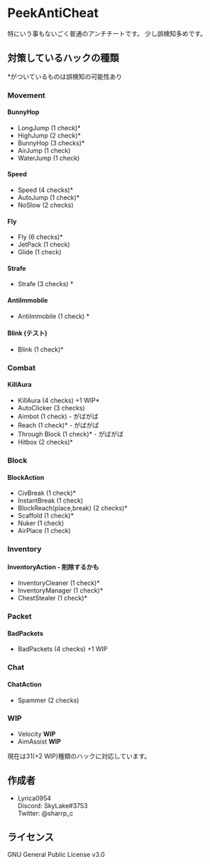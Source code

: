 # PeekAntiCheat
 
特にいう事もないごく普通のアンチチートです。
少し誤検知多めです。
 
## 対策しているハックの種類

\*がついているものは誤検知の可能性あり

### Movement
#### BunnyHop
* LongJump (1 check)*
* HighJump (2 check)*
* BunnyHop (3 checks)*
* AirJump (1 check)
* WaterJump (1 check)

#### Speed
* Speed (4 checks)*
* AutoJump (1 check)*
* NoSlow (2 checks)

#### Fly
* Fly (6 checks)*
* JetPack (1 check)
* Glide (1 check)

#### Strafe
* Strafe (3 checks) *

#### AntiImmobile
* AntiImmobile (1 check) *

#### Blink (テスト)
* Blink (1 check)*

### Combat
#### KillAura
* KillAura (4 checks) +1 WIP* 
* AutoClicker (3 checks)
* Aimbot (1 check) - がばがば
* Reach (1 check)* - がばがば
* Through Block (1 check)* - がばがば
* Hitbox (2 checks)*


### Block
#### BlockAction
* CivBreak (1 check)*
* InstantBreak (1 check)
* BlockReach(place,break) (2 checks)*
* Scaffold (1 check)*
* Nuker (1 check)
* AirPlace (1 check)

### Inventory
#### InventoryAction - 削除するかも
* InventoryCleaner (1 check)*
* InventoryManager (1 check)*
* ChestStealer (1 check)*

### Packet
#### BadPackets
* BadPackets (4 checks) +1 WIP

### Chat
#### ChatAction
* Spammer (2 checks)

### WIP
* Velocity **WIP**
* AimAssist **WIP**

現在は31(+2 WIP)種類のハックに対応しています。
 
 
## 作成者
 
* Lyrica0954  
 Discord: SkyLake#3753  
 Twitter: @sharrp_c
 
## ライセンス
GNU General Public License v3.0
